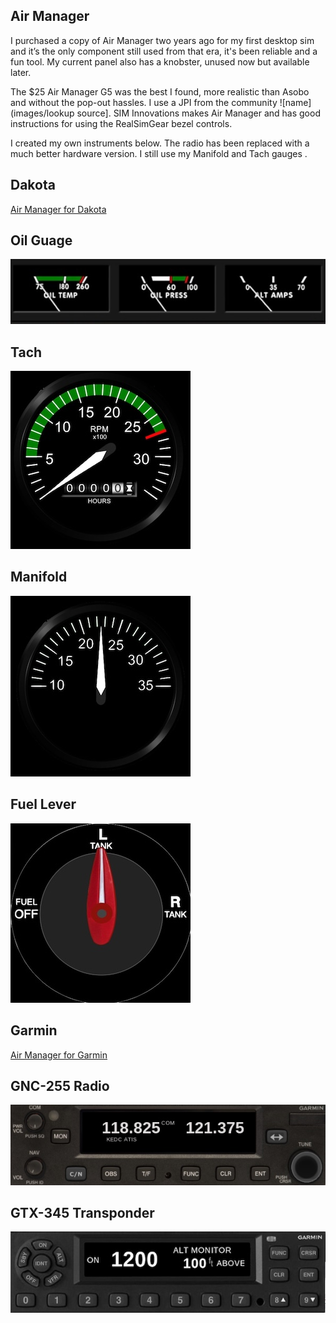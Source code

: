 ## Air Manager

I purchased a copy of Air Manager two years ago for my first desktop sim and it’s the only component still used from that era, it's been reliable and a fun tool.  My current panel also has a knobster, unused now but available later.

The $25 Air Manager G5 was the best I found, more realistic than Asobo and without the pop-out hassles.  I use a JPI from the community ![name](images/lookup source].  SIM Innovations makes Air Manager and has good instructions for using the RealSimGear bezel controls.

I created my own instruments below.  The radio has been replaced with a much better hardware version.  I still use my Manifold and Tach gauges .  

## Dakota
[Air Manager for Dakota](https://github.com/radiobillm/DakotaSim/archive/refs/tags/v1.0-airmanager-garmin.zip)

## Oil Guage
![Air Manager Oil](images/am-pa-oil.jpg)

## Tach
![Air Manager Tach](images/am-pa-tach.jpg)

## Manifold
![Air Manager Mainford](images/am-pa-mp.jpg)

## Fuel Lever
![Air Manager Fuel](images/am-pa-fuel-lever.jpg)

## Garmin
[Air Manager for Garmin](https://github.com/radiobillm/DakotaSim/archive/refs/tags/v1.0-airmanager-garmin.zip)

## GNC-255 Radio
![GNC255](images/am-gnc255.jpg)
  
## GTX-345 Transponder
![GTX345](images/am-gtx345.jpg)

